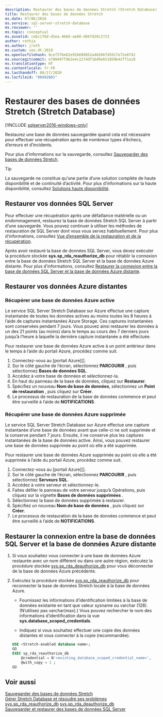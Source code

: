 ```yaml
---
description: Restaurer des bases de données Stretch (Stretch Database)
title: Restaurer des bases de données Stretch
ms.date: 07/06/2016
ms.service: sql-server-stretch-database
ms.reviewer: ''
ms.topic: conceptual
ms.assetid: cebc1f6d-d5ea-460d-ae60-d047d29c2723
author: rothja
ms.author: jroth
ms.custom: seo-dt-2019
ms.openlocfilehash: 8cef37be62e91b608852a4b5867d5917e72e8742
ms.sourcegitcommit: e700497f962e4c2274df16d9e651059b42ff1a10
ms.translationtype: HT
ms.contentlocale: fr-FR
ms.lasthandoff: 08/17/2020
ms.locfileid: "88492601"
---
```

# <a name="restore-stretch-enabled-databases-stretch-database"></a>Restaurer des bases de données Stretch (Stretch Database)
[!INCLUDE [sqlserver2016-windows-only](../../includes/applies-to-version/sqlserver2016-windows-only.md)]


  Restaurez une base de données sauvegardée quand cela est nécessaire pour effectuer une récupération après de nombreux types d’échecs, d’erreurs et d’incidents.
  
  Pour plus d’informations sur la sauvegarde, consultez [Sauvegarder des bases de données Stretch](../../sql-server/stretch-database/backup-stretch-enabled-databases-stretch-database.md).

> [!TIP]
> La sauvegarde ne constitue qu’une partie d’une solution complète de haute disponibilité et de continuité d’activité. Pour plus d’informations sur la haute disponibilité, consultez [Solutions haute disponibilité](../../database-engine/sql-server-business-continuity-dr.md).

## <a name="restore-your-sql-server-data"></a>Restaurer vos données SQL Server
Pour effectuer une récupération après une défaillance matérielle ou un endommagement, restaurez la base de données Stretch SQL Server à partir d’une sauvegarde. Vous pouvez continuer à utiliser les méthodes de restauration de SQL Server dont vous vous servez habituellement. Pour plus d’informations, consultez [Vue d’ensemble de la restauration et de la récupération](../../relational-databases/backup-restore/restore-and-recovery-overview-sql-server.md).

Après avoir restauré la base de données SQL Server, vous devez exécuter la procédure stockée **sys.sp_rda_reauthorize_db** pour rétablir la connexion entre la base de données Stretch SQL Server et la base de données Azure distante. Pour plus d’informations, consultez [Restaurer la connexion entre la base de données SQL Server et la base de données Azure distante](#reconnect).

## <a name="restore-your-remote-azure-data"></a>Restaurer vos données Azure distantes

### <a name="recover-a-live-azure-database"></a>Récupérer une base de données Azure active
Le service SQL Server Stretch Database sur Azure effectue une capture instantanée de toutes les données actives au moins toutes les 8 heures à l’aide de captures instantanées Azure Storage. Ces captures instantanées sont conservées pendant 7 jours. Vous pouvez ainsi restaurer les données à un des 21 points (au moins) dans le temps au cours des 7 derniers jours jusqu’à l’heure à laquelle la dernière capture instantanée a été effectuée.

Pour restaurer une base de données Azure active à un point antérieur dans le temps à l’aide du portail Azure, procédez comme suit.

1. Connectez-vous au [portail Azure][].
2. Sur le côté gauche de l’écran, sélectionnez **PARCOURIR** , puis sélectionnez **Bases de données SQL**.
3. Accédez à votre base de données et sélectionnez-la.
4. En haut du panneau de la base de données, cliquez sur **Restaurer**.
5. Spécifiez un nouveau **Nom de base de données**, sélectionnez un **Point de restauration** , puis cliquez sur **Créer**.
6. Le processus de restauration de la base de données commence et peut être surveillé à l’aide de **NOTIFICATIONS**.

### <a name="recover-a-deleted-azure-database"></a>Récupérer une base de données Azure supprimée
Le service SQL Server Stretch Database sur Azure effectue une capture instantanée d’une base de données avant que celle-ci ne soit supprimée et la conserve pendant 7 jours. Ensuite, il ne conserve plus les captures instantanées de la base de données active. Ainsi, vous pouvez restaurer une base de données supprimée au point où elle a été supprimée.

Pour restaurer une base de données Azure supprimée au point où elle a été supprimée à l’aide du portail Azure, procédez comme suit.

1. Connectez-vous au [portail Azure][].
2. Sur le côté gauche de l’écran, sélectionnez **PARCOURIR** , puis sélectionnez **Serveurs SQL**.
3. Accédez à votre serveur et sélectionnez-le.
4. Faites défiler le panneau de votre serveur jusqu’à Opérations, puis cliquez sur la vignette **Bases de données supprimées** .
5. Sélectionnez la base de données supprimée à restaurer.
5. Spécifiez un nouveau **Nom de base de données** , puis cliquez sur **Créer**.
6. Le processus de restauration de la base de données commence et peut être surveillé à l’aide de **NOTIFICATIONS**.

## <a name="restore-the-connection-between-the-sql-server-database-and-the-remote-azure-database"></a><a name="reconnect"></a>Restaurer la connexion entre la base de données SQL Server et la base de données Azure distante

1.  Si vous souhaitez vous connecter à une base de données Azure restaurée avec un nom différent ou dans une autre région, exécutez la procédure stockée [sys.sp_rda_deauthorize_db](../../relational-databases/system-stored-procedures/sys-sp-rda-deauthorize-db-transact-sql.md) pour vous déconnecter de la base de données Azure précédente.  
  
2.  Exécutez la procédure stockée [sys.sp_rda_reauthorize_db](../../relational-databases/system-stored-procedures/sys-sp-rda-reauthorize-db-transact-sql.md) pour reconnecter la base de données Stretch locale à la base de données Azure.  
  
    -   Fournissez les informations d’identification limitées à la base de données existante en tant que valeur sysname ou varchar (128). (N’utilisez pas varchar(max).) Vous pouvez rechercher le nom des informations d’identification dans la vue **sys.database_scoped_credentials**.  
  
    -   Indiquez si vous souhaitez effectuer une copie des données distantes et vous connecter à la copie (recommandée).  
  
    ```sql  
    USE <Stretch-enabled database name>;
    GO
    EXEC sp_rda_reauthorize_db
        @credential = N'<existing_database_scoped_credential_name>',
        @with_copy = 1 ;  
    GO  
    ```  
    
  ## <a name="see-also"></a>Voir aussi  
 [Sauvegarder des bases de données Stretch](../../sql-server/stretch-database/backup-stretch-enabled-databases-stretch-database.md)  
 [Gérer Stretch Database et résoudre ses problèmes](../../sql-server/stretch-database/manage-and-troubleshoot-stretch-database.md)   
 [sys.sp_rda_reauthorize_db](../../relational-databases/system-stored-procedures/sys-sp-rda-reauthorize-db-transact-sql.md) 
 [sys.sp_rda_deauthorize_db](../../relational-databases/system-stored-procedures/sys-sp-rda-deauthorize-db-transact-sql.md)  
 [Sauvegarder et restaurer des bases de données SQL Server](../../relational-databases/backup-restore/back-up-and-restore-of-sql-server-databases.md)  
 
 [Azure portal]: https://portal.azure.com/
 
